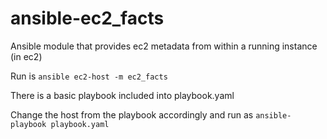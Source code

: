ansible-ec2_facts
=================

Ansible module that provides ec2 metadata from within a running instance (in ec2)

Run is ```ansible ec2-host -m ec2_facts``` 

There is a basic playbook included into playbook.yaml

Change the host from the playbook accordingly and run as ```ansible-playbook playbook.yaml``` 


